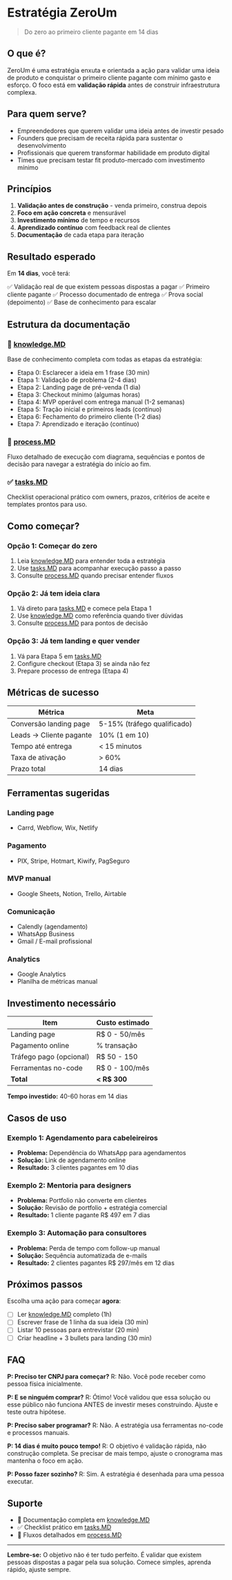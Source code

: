 # Estratégia ZeroUm

> Do zero ao primeiro cliente pagante em 14 dias

## O que é?

ZeroUm é uma estratégia enxuta e orientada a ação para validar uma ideia de produto e conquistar o primeiro cliente pagante com mínimo gasto e esforço. O foco está em **validação rápida** antes de construir infraestrutura complexa.

## Para quem serve?

- Empreendedores que querem validar uma ideia antes de investir pesado
- Founders que precisam de receita rápida para sustentar o desenvolvimento
- Profissionais que querem transformar habilidade em produto digital
- Times que precisam testar fit produto-mercado com investimento mínimo

## Princípios

1. **Validação antes de construção** - venda primeiro, construa depois
2. **Foco em ação concreta** e mensurável
3. **Investimento mínimo** de tempo e recursos
4. **Aprendizado contínuo** com feedback real de clientes
5. **Documentação** de cada etapa para iteração

## Resultado esperado

Em **14 dias**, você terá:

✅ Validação real de que existem pessoas dispostas a pagar
✅ Primeiro cliente pagante
✅ Processo documentado de entrega
✅ Prova social (depoimento)
✅ Base de conhecimento para escalar

## Estrutura da documentação

### 📖 [knowledge.MD](knowledge.md)
Base de conhecimento completa com todas as etapas da estratégia:

- Etapa 0: Esclarecer a ideia em 1 frase (30 min)
- Etapa 1: Validação de problema (2-4 dias)
- Etapa 2: Landing page de pré-venda (1 dia)
- Etapa 3: Checkout mínimo (algumas horas)
- Etapa 4: MVP operável com entrega manual (1-2 semanas)
- Etapa 5: Tração inicial e primeiros leads (contínuo)
- Etapa 6: Fechamento do primeiro cliente (1-2 dias)
- Etapa 7: Aprendizado e iteração (contínuo)

### 🔄 [process.MD](process.md)
Fluxo detalhado de execução com diagrama, sequências e pontos de decisão para navegar a estratégia do início ao fim.

### ✅ [tasks.MD](tasks.md)
Checklist operacional prático com owners, prazos, critérios de aceite e templates prontos para uso.

## Como começar?

### Opção 1: Começar do zero
1. Leia [knowledge.MD](knowledge.md) para entender toda a estratégia
2. Use [tasks.MD](tasks.md) para acompanhar execução passo a passo
3. Consulte [process.MD](process.md) quando precisar entender fluxos

### Opção 2: Já tem ideia clara
1. Vá direto para [tasks.MD](tasks.md) e comece pela Etapa 1
2. Use [knowledge.MD](knowledge.md) como referência quando tiver dúvidas
3. Consulte [process.MD](process.md) para pontos de decisão

### Opção 3: Já tem landing e quer vender
1. Vá para Etapa 5 em [tasks.MD](tasks.md)
2. Configure checkout (Etapa 3) se ainda não fez
3. Prepare processo de entrega (Etapa 4)

## Métricas de sucesso

| Métrica | Meta |
|---------|------|
| Conversão landing page | 5-15% (tráfego qualificado) |
| Leads → Cliente pagante | 10% (1 em 10) |
| Tempo até entrega | < 15 minutos |
| Taxa de ativação | > 60% |
| Prazo total | 14 dias |

## Ferramentas sugeridas

### Landing page
- Carrd, Webflow, Wix, Netlify

### Pagamento
- PIX, Stripe, Hotmart, Kiwify, PagSeguro

### MVP manual
- Google Sheets, Notion, Trello, Airtable

### Comunicação
- Calendly (agendamento)
- WhatsApp Business
- Gmail / E-mail profissional

### Analytics
- Google Analytics
- Planilha de métricas manual

## Investimento necessário

| Item | Custo estimado |
|------|----------------|
| Landing page | R$ 0 - 50/mês |
| Pagamento online | % transação |
| Tráfego pago (opcional) | R$ 50 - 150 |
| Ferramentas no-code | R$ 0 - 100/mês |
| **Total** | **< R$ 300** |

**Tempo investido:** 40-60 horas em 14 dias

## Casos de uso

### Exemplo 1: Agendamento para cabeleireiros
- **Problema:** Dependência do WhatsApp para agendamentos
- **Solução:** Link de agendamento online
- **Resultado:** 3 clientes pagantes em 10 dias

### Exemplo 2: Mentoria para designers
- **Problema:** Portfolio não converte em clientes
- **Solução:** Revisão de portfolio + estratégia comercial
- **Resultado:** 1 cliente pagante R$ 497 em 7 dias

### Exemplo 3: Automação para consultores
- **Problema:** Perda de tempo com follow-up manual
- **Solução:** Sequência automatizada de e-mails
- **Resultado:** 2 clientes pagantes R$ 297/mês em 12 dias

## Próximos passos

Escolha uma ação para começar **agora**:

- [ ] Ler [knowledge.MD](knowledge.md) completo (1h)
- [ ] Escrever frase de 1 linha da sua ideia (30 min)
- [ ] Listar 10 pessoas para entrevistar (20 min)
- [ ] Criar headline + 3 bullets para landing (30 min)

## FAQ

**P: Preciso ter CNPJ para começar?**
R: Não. Você pode receber como pessoa física inicialmente.

**P: E se ninguém comprar?**
R: Ótimo! Você validou que essa solução ou esse público não funciona ANTES de investir meses construindo. Ajuste e teste outra hipótese.

**P: Preciso saber programar?**
R: Não. A estratégia usa ferramentas no-code e processos manuais.

**P: 14 dias é muito pouco tempo!**
R: O objetivo é validação rápida, não construção completa. Se precisar de mais tempo, ajuste o cronograma mas mantenha o foco em ação.

**P: Posso fazer sozinho?**
R: Sim. A estratégia é desenhada para uma pessoa executar.

## Suporte

- 📖 Documentação completa em [knowledge.MD](knowledge.md)
- ✅ Checklist prático em [tasks.MD](tasks.md)
- 🔄 Fluxos detalhados em [process.MD](process.md)

---

**Lembre-se:** O objetivo não é ter tudo perfeito. É validar que existem pessoas dispostas a pagar pela sua solução. Comece simples, aprenda rápido, ajuste sempre.
